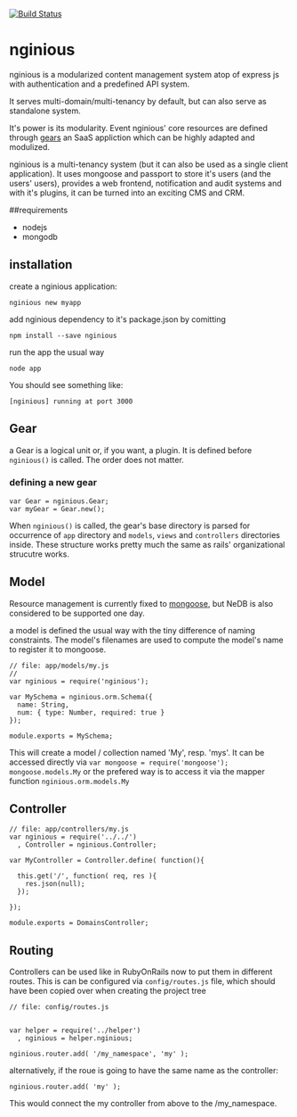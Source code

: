 [![Build Status](https://travis-ci.org/tastenwerk/nginious.png)](https://travis-ci.org/tastenwerk/nginious)

# nginious

nginious is a modularized content management system atop of
express js with authentication and a predefined API system.

It serves multi-domain/multi-tenancy by default, but can also
serve as standalone system.

It's power is its modularity. Event nginious' core resources
are defined through [gears](#gear)
an SaaS appliction which can be highly adapted and modulized.

nginious is a multi-tenancy system (but it can also be used as
a single client application). It uses mongoose and passport to
store it's users (and the users' users), provides a web frontend,
notification and audit systems and with it's plugins, it can be
turned into an exciting CMS and CRM.

##requirements

* nodejs
* mongodb

## installation

create a nginious application:

    nginious new myapp

add nginious dependency to it's package.json by comitting

    npm install --save nginious

run the app the usual way

    node app

You should see something like:

    [nginious] running at port 3000


## <a name="gear"></a> Gear

a Gear is a logical unit or, if you want, a plugin. It is defined before
`nginious()` is called. The order does not matter.

### defining a new gear

    var Gear = nginious.Gear;
    var myGear = Gear.new();

When `nginious()` is called, the gear's base directory is parsed
for occurrence of `app` directory and `models`, `views` and `controllers` directories
inside. These structure works pretty much the same as rails' organizational strucutre
works.

## Model

Resource management is currently fixed to [mongoose](http://mongoosejs.com), but NeDB is also considered to
be supported one day.

a model is defined the usual way with the tiny difference of naming constraints. The
model's filenames are used to compute the model's name to register it to mongoose.

    // file: app/models/my.js
    //
    var nginious = require('nginious');

    var MySchema = nginious.orm.Schema({
      name: String,
      num: { type: Number, required: true }
    });

    module.exports = MySchema;

This will create a model / collection named 'My', resp. 'mys'. It can be accessed
directly via `var mongoose = require('mongoose'); mongoose.models.My` or the prefered way is to access
it via the mapper function `nginious.orm.models.My`


## Controller

    // file: app/controllers/my.js
    var nginious = require('../../')
      , Controller = nginious.Controller;
    
    var MyController = Controller.define( function(){
    
      this.get('/', function( req, res ){
        res.json(null);
      });
    
    });
    
    module.exports = DomainsController;

## Routing

Controllers can be used like in RubyOnRails now to put them in different routes. This is can be configured
via `config/routes.js` file, which should have been copied over when creating the project tree

    // file: config/routes.js


    var helper = require('../helper')
      , nginious = helper.nginious;
    
    nginious.router.add( '/my_namespace', 'my' );

alternatively, if the roue is going to have the same name as the controller:

    nginious.router.add( 'my' );

This would connect the my controller from above to the /my_namespace.


